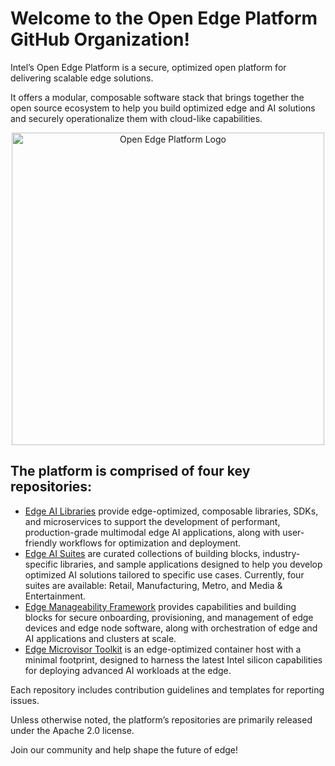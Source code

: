 
# Welcome to the Open Edge Platform GitHub Organization! 

Intel’s Open Edge Platform is a secure, optimized open platform for delivering scalable edge solutions. 

It offers a modular, composable software stack that brings together the open source ecosystem to help you build optimized edge and AI solutions and securely operationalize them with cloud-like capabilities.

<div align="center">
<img src="https://github.com/open-edge-platform/.github/blob/main/images/oep1.png"" alt="Open Edge Platform Logo" width="500">
</div>

## The platform is comprised of four key repositories:  

* [Edge AI Libraries](https://github.com/open-edge-platform/edge-ai-libraries) provide edge-optimized, composable libraries, SDKs, and microservices to support the development of performant, production-grade multimodal edge AI applications, along with user-friendly workflows for optimization and deployment.
* [Edge AI Suites](https://github.com/open-edge-platform/edge-ai-suites) are curated collections of building blocks, industry-specific libraries, and sample applications designed to help you develop optimized AI solutions tailored to specific use cases. Currently, four suites are available: Retail, Manufacturing, Metro, and Media & Entertainment.
* [Edge Manageability Framework](https://github.com/open-edge-platform/edge-manageability-framework) provides capabilities and building blocks for secure onboarding, provisioning, and management of edge devices and edge node software, along with orchestration of edge and AI applications and clusters at scale. 
* [Edge Microvisor Toolkit](https://github.com/open-edge-platform/edge-microvisor-toolkit) is an edge-optimized container host with a minimal footprint, designed to harness the latest Intel silicon capabilities for deploying advanced AI workloads at the edge.

Each repository includes contribution guidelines and templates for reporting issues.

Unless otherwise noted, the platform’s repositories are primarily released under the Apache 2.0 license.

Join our community and help shape the future of edge!
